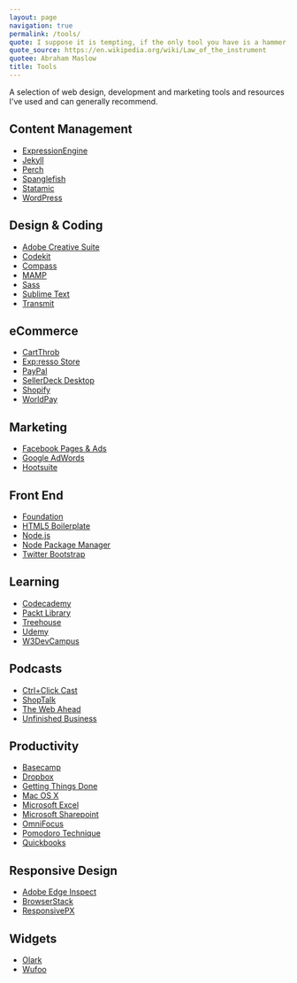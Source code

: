 ```yaml
---
layout: page
navigation: true
permalink: /tools/
quote: I suppose it is tempting, if the only tool you have is a hammer, to treat everything as if it were a nail.
quote_source: https://en.wikipedia.org/wiki/Law_of_the_instrument
quotee: Abraham Maslow
title: Tools
---
```

A selection of web design, development and marketing tools and resources I've used and can generally recommend. 

## Content Management

- <a href="//expressionengine.com/" rel="external nofollow">ExpressionEngine</a>
- <a href="//jekyllrb.com/" rel="external nofollow">Jekyll</a>
- <a href="//grabaperch.com/" rel="external nofollow">Perch</a>
- <a href="//www.spanglefish.com/" rel="external nofollow">Spanglefish</a>
- <a href="//statamic.com" rel="external nofollow">Statamic</a>
- <a href="//www.wordpress.org/" rel="external nofollow">WordPress</a>

## Design &amp; Coding

- <a href="//www.adobe.com/products/creativesuite.html" rel="external nofollow">Adobe Creative Suite</a>
- <a href="https://incident57.com/codekit/" rel="external nofollow">Codekit</a>
- <a href="//compass-style.org/" rel="external nofollow">Compass</a>
- <a href="//www.mamp.info/" rel="external nofollow">MAMP</a>
- <a href="//sass-lang.com/" rel="external nofollow">Sass</a>
- <a href="//www.sublimetext.com/" rel="external nofollow">Sublime Text</a>
- <a href="//www.panic.com/" rel="external nofollow">Transmit</a>

## eCommerce

- <a href="//cartthrob.com/" rel="external nofollow">CartThrob</a>
- <a href="https://exp-resso.com/store/" rel="external nofollow">Exp:resso Store</a>
- <a href="//www.paypal.com/" rel="external nofollow">PayPal</a>
- <a href="//www.sellerdeck.co.uk/index.php/ecommerce-software/category/sellerdeck-desktop" rel="external nofollow">SellerDeck Desktop</a>
- <a href="//www.shopify.co.uk/" rel="external nofollow">Shopify</a>
- <a href="//www.worldpay.com/" rel="external nofollow">WorldPay</a>

## Marketing

- <a href="https://www.facebook.com/business/" rel="external nofollow">Facebook Pages &amp; Ads</a>
- <a href="//adwords.google.co.uk/" rel="external nofollow">Google AdWords</a>
- <a href="https://hootsuite.com/en-gb" rel="external nofollow">Hootsuite</a>

## Front End

- <a href="//foundation.zurb.com/" rel="external nofollow">Foundation</a>
- <a href="//html5boilerplate.com/" rel="external nofollow">HTML5 Boilerplate</a>
- <a href="https://nodejs.org/en/" rel="external nofollow">Node.js</a>
- <a href="https://www.npmjs.com/" rel="external nofollow">Node Package Manager</a>
- <a href="//twitter.github.com/bootstrap/" rel="external nofollow">Twitter Bootstrap</a>

## Learning

- <a href="//www.codecademy.com/" rel="external nofollow">Codecademy</a>
- <a href="https://www.packtpub.com/packtlib" rel="external nofollow">Packt Library</a>
- <a href="https://referrals.trhou.se/kennyfraser" rel="external nofollow">Treehouse</a>
- <a href="https://www.udemy.com/" rel="external nofollow">Udemy</a>
- <a href="//classroom.w3devcampus.com/course/category.php?id=22" rel="external nofollow">W3DevCampus</a>

## Podcasts

- <a href="//ctrlclickcast.com/feed" rel="external nofollow">Ctrl+Click Cast</a>
- <a href="//shoptalkshow.com/feed/podcast" rel="external nofollow">ShopTalk</a>
- <a href="//feeds.5by5.tv/webahead" rel="external nofollow">The Web Ahead</a>
- <a href="//feeds.feedburner.com/buzzsprout/uJEz" rel="external nofollow">Unfinished Business</a>

## Productivity

- <a href="//basecamp.com/" rel="external nofollow">Basecamp</a>
- <a href="//db.tt/92oSJ4R/" rel="external nofollow">Dropbox</a>
- <a href="//en.wikipedia.org/wiki/Getting_Things_Done/" rel="external nofollow">Getting Things Done</a>
- <a href="//www.apple.com/macosx/" rel="external nofollow">Mac OS X</a>
- <a href="//office.microsoft.com/en-gb/excel/" rel="external nofollow">Microsoft Excel</a>
- <a href="https://products.office.com/en-gb/sharepoint/collaboration" rel="external nofollow">Microsoft Sharepoint</a>
- <a href="https://www.omnigroup.com/omnifocus/" rel="external nofollow">OmniFocus</a> 
- <a href="//pomodorotechnique.com/" rel="external nofollow">Pomodoro Technique</a>
- <a href="//www.quickbooks.co.uk/" rel="external nofollow">Quickbooks</a>

## Responsive Design

- <a href="//html.adobe.com/edge/inspect/" rel="external nofollow">Adobe Edge Inspect</a>
- <a href="//browserstack.com/" rel="external nofollow">BrowserStack</a>
- <a href="//responsivepx.com/" rel="external nofollow">ResponsivePX</a>

## Widgets

- <a href="//www.olark.com/" rel="external nofollow">Olark</a>
- <a href="//wufoo.com/" rel="external nofollow">Wufoo</a>
